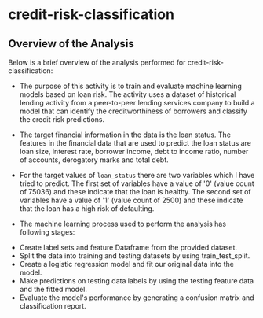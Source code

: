 # credit-risk-classification

## Overview of the Analysis

Below is a brief overview of the analysis performed for credit-risk-classification:

* The purpose of this activity is to train and evaluate machine learning models based on loan risk. The activity uses a dataset of historical lending activity from a peer-to-peer lending services company to build a model that can identify the creditworthiness of borrowers and classify the credit risk predictions.

* The target financial information in the data is the loan status. The features in the financial data that are used to predict the loan status are loan size, interest rate, borrower income, debt to income ratio, number of accounts, derogatory marks and total debt. 

* For the target values of `loan_status` there are two variables which I have tried to predict. The first set of variables have a value of '0' (value count of 75036) and these indicate that the loan is healthy. The second set of variables have a value of '1' (value count of 2500) and these indicate that the loan has a high risk of defaulting.

* The machine learning process used to perform the analysis has following stages:
 - Create label sets and feature Dataframe from the provided dataset.
 - Split the data into training and testing datasets by using train_test_split.
 - Create a logistic regression model and fit our original data into the model.
 - Make predictions on testing data labels by using the testing feature data and the fitted model.
 - Evaluate the model's performance by generating a confusion matrix and classification report.

